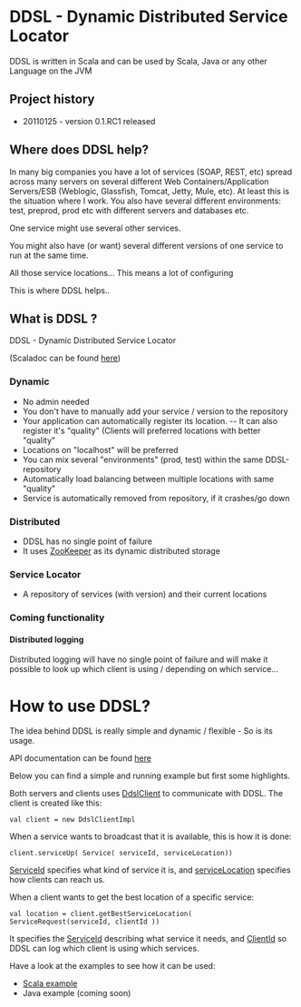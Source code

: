DDSL - Dynamic Distributed Service Locator
===================

DDSL is written in Scala and can be used by Scala, Java or any other Language on the JVM


Project history
-------------------

 * 20110125 - version 0.1.RC1 released


Where does DDSL help?
-------------------------

In many big companies you have a lot of services (SOAP, REST, etc) spread across many servers on 
several different Web Containers/Application Servers/ESB (Weblogic, Glassfish, Tomcat, Jetty, Mule, etc).
At least this is the situation where I work. You also have several different environments:
test, preprod, prod etc with different servers and databases etc.

One service might use several other services.

You might also have (or want) several different versions of one service to run at the same time.

All those service locations... This means a lot of configuring

This is where DDSL helps..


What is DDSL ?
------------------

DDSL - Dynamic Distributed Service Locator

(Scaladoc can be found [here](http://mbknor.github.com/ddsl-scaladoc/))


### Dynamic ###

- No admin needed
- You don't have to manually add your service / version to the repository
- Your application can automatically register its location.
-- It can also register it's "quality" (Clients will preferred locations with better "quality"
- Locations on "localhost" will be preferred
- You can mix several "environments" (prod, test) within the same DDSL-repository
- Automatically load balancing between multiple locations with same "quality"
- Service is automatically removed from repository, if it crashes/go down

### Distributed ###

- DDSL has no single point of failure
- It uses [ZooKeeper](https://hadoop.apache.org/zookeeper/) as its dynamic distributed storage

### Service Locator ###

- A repository of services (with version) and their current locations


### Coming functionality ###

#### Distributed logging ####

Distributed logging will have no single point of failure and will make it possible to
look up which client is using / depending on which service...


How to use DDSL?
====================

The idea behind DDSL is really simple and dynamic / flexible - So is its usage.

API documentation can be found [here](http://mbknor.github.com/ddsl-scaladoc/)

Below you can find a simple and running example but first some highlights. 

Both servers and clients uses [DdslClient](http://mbknor.github.com/ddsl-scaladoc/com/kjetland/ddsl/DdslClient.html) to communicate with DDSL.
The client is created like this:

	val client = new DdslClientImpl
	
When a service wants to broadcast that it is available, this is how it is done:

	client.serviceUp( Service( serviceId, serviceLocation))

[ServiceId](http://mbknor.github.com/ddsl-scaladoc/com/kjetland/ddsl/model/ServiceId.html) specifies what kind of service it is, 
and [serviceLocation](http://mbknor.github.com/ddsl-scaladoc/com/kjetland/ddsl/model/ServiceLocation.html) specifies how clients can reach us.

When a client wants to get the best location of a specific service:

	val location = client.getBestServiceLocation( ServiceRequest(serviceId, clientId ))
	
It specifies the [ServiceId](http://mbknor.github.com/ddsl-scaladoc/com/kjetland/ddsl/model/ServiceId.html) describing what service it needs, and
[ClientId](http://mbknor.github.com/ddsl-scaladoc/com/kjetland/ddsl/model/ClientId.html) so DDSL can log which client is using which services.


Have a look at the examples to see how it can be used:

 * [Scala example](https://github.com/mbknor/ddsl/tree/master/examples/ddsl-scala-examples)
 * Java example (coming soon)

